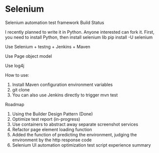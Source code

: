 # Selenium

Selenium automation test framework Build Status

I recently planned to write it in Python. Anyone interested can fork it. First, you need to install Python, then install selenium lib pip install -U selenium

Use Selenium + testng + Jenkins + Maven

Use Page object model

Use log4j

How to use:

 1. Install Maven configuration environment variables
 2. git clone 
 3. You can also use Jenkins directly to trigger mvn test

Roadmap

 1. Using the Builder Design Pattern (Done)
 2. Optimize test report (in-progress)
 3. Use containers to abstract away separate screenshot services
 4. Refactor page element loading function
 5. Added the function of predicting the environment, judging the environment by the http response code
 6. Selenium UI automation optimization test script experience summary
